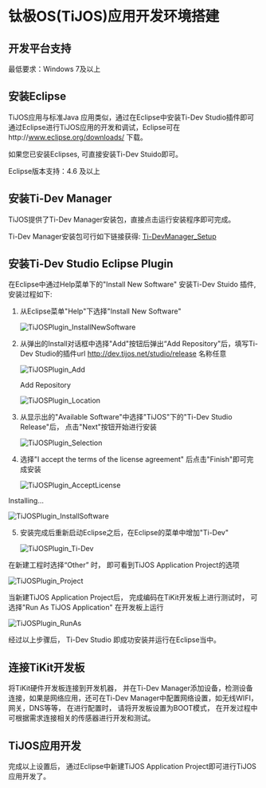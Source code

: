 # 钛极OS(TiJOS)应用开发环境搭建

## 开发平台支持

最低要求：Windows 7及以上

## 安装Eclipse

TiJOS应用与标准Java 应用类似，通过在Eclipse中安装Ti-Dev Studio插件即可通过Eclipse进行TiJOS应用的开发和调试，Eclipse可在http://www.eclipse.org/downloads/ 下载。

如果您已安装Eclipses, 可直接安装Ti-Dev Stuido即可。

Eclipse版本支持：4.6 及以上

## 安装Ti-Dev Manager

TiJOS提供了Ti-Dev Manager安装包，直接点击运行安装程序即可完成。

Ti-Dev Manager安装包可行如下链接获得: [Ti-DevManager_Setup](http://dev.tijos.net/setup/Ti-DeviceManager_setup.exe)

## 安装Ti-Dev Studio Eclipse Plugin

在Eclipse中通过Help菜单下的"Install New Software" 安装Ti-Dev Stuido 插件, 安装过程如下:

1. 从Eclipse菜单"Help"下选择"Install New Software"

   ![TiJOSPlugin_InstallNewSoftware](.\img\TiJOSPlugin_InstallNewSoftware.png)

2. 从弹出的Install对话框中选择"Add"按钮后弹出“Add Repository"后，填写Ti-Dev Studio的插件url http://dev.tijos.net/studio/release 名称任意

   ![TiJOSPlugin_Add](.\img\TiJOSPlugin_Add.png)

   Add Repository

   ![TiJOSPlugin_Location](.\img\TiJOSPlugin_Location.png)

3. 从显示出的"Available Software"中选择"TiJOS"下的"Ti-Dev Studio Release"后， 点击"Next"按钮开始进行安装

   ![TiJOSPlugin_Selection](.\img\TiJOSPlugin_Selection.png)

4. 选择"I accept the terms of the license agreement" 后点击"Finish"即可完成安装

   ![TiJOSPlugin_AcceptLicense](.\img\TiJOSPlugin_AcceptLicense.png)

Installing...

   ![TiJOSPlugin_InstallSoftware](.\img\TiJOSPlugin_InstallSoftware.png)



5. 安装完成后重新启动Eclipse之后，在Eclipse的菜单中增加"Ti-Dev"

   ![TiJOSPlugin_Ti-Dev](.\img\TiJOSPlugin_Ti-Dev.png)

在新建工程时选择“Other” 时， 即可看到TiJOS Application Project的选项

   ![TiJOSPlugin_Project](.\img\TiJOSPlugin_Project.png)

当新建TiJOS Application Project后， 完成编码在TiKit开发板上进行测试时， 可选择"Run As  TiJOS Application" 在开发板上运行

   ![TiJOSPlugin_RunAs](.\img\TiJOSPlugin_RunAs.png)



经过以上步骤后， Ti-Dev Studio 即成功安装并运行在Eclipse当中。

## 连接TiKit开发板

将TiKit硬件开发板连接到开发机器， 并在Ti-Dev Manager添加设备，检测设备连接，如果是网络应用，还可在Ti-Dev Manager中配置网络设置，如无线WIFI， 网关，DNS等等， 在进行配置时， 请将开发板设置为BOOT模式， 在开发过程中可根据需求连接相关的传感器进行开发和测试。

## TiJOS应用开发

完成以上设置后， 通过Eclipse中新建TiJOS Application Project即可进行TiJOS应用开发了。 